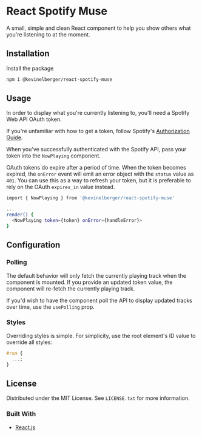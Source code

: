 # React Spotify Muse

A small, simple and clean React component to help you show others what you're listening to at the moment.

## Installation

Install the package

```sh
npm i @kevinelberger/react-spotify-muse
```

## Usage

In order to display what you're currently listening to, you'll need a Spotify Web API OAuth token.

If you're unfamiliar with how to get a token, follow Spotify's [Authorization Guide](https://developer.spotify.com/documentation/general/guides/authorization/).

When you've successfully authenticated with the Spotify API, pass your token into the `NowPlaying` component.

OAuth tokens do expire after a period of time. When the token becomes expired, the `onError` event will emit an error object with the `status` value as `401`. You can use this as a way to refresh your token, but it is preferable to rely on the OAuth `expires_in` value instead.

```sh
import { NowPlaying } from '@kevinelberger/react-spotify-muse'

...
render() {
  <NowPlaying token={token} onError={handleError}>
}
```

## Configuration

### Polling

The default behavior will only fetch the currently playing track when the component is mounted. If you provide an updated token value, the component will re-fetch the currently playing track.

If you'd wish to have the component poll the API to display updated tracks over time, use the `usePolling` prop.

### Styles

Overriding styles is simple. For simplicity, use the root element's ID value to override all styles:

```css
#rsm {
  ...;
}
```

## License

Distributed under the MIT License. See `LICENSE.txt` for more information.

### Built With

- [React.js](https://reactjs.org/)
